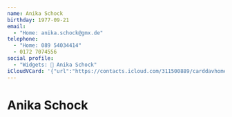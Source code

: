 ```yaml
---
name: Anika Schock
birthday: 1977-09-21
email:
  - "Home: anika.schock@gmx.de"
telephone:
  - "Home: 089 54034414"
  - 0172 7074556
social profile:
  - "Widgets: 🔄 Anika Schock"
iCloudVCard: '{"url":"https://contacts.icloud.com/311500889/carddavhome/card/YmVkN2Y2NTYtYmYyMC00NGFkLWJlMmMtOThmZWU3ZDczZjA4.vcf","etag":"\"kmfhehwg\"","data":"BEGIN:VCARD\r\nVERSION:3.0\r\nFN:\r\nN:Schock;Anika;;;\r\nUID:bed7f656-bf20-44ad-be2c-98fee7d73f08\r\nBDAY;VALUE=date:1977-09-21\r\nWP1.X-ABLABEL:iPhone\r\nPRODID:ez-vcard 0.9.13-fc\r\nREV:2025-04-03T22:09:42Z\r\nORG:;\r\nEMAIL;TYPE=HOME:anika.schock@gmx.de\r\nTEL;TYPE=HOME:089 54034414\r\nTEL:0172 7074556\r\nX-SOCIALPROFILE;CHARSET=UTF-8;TYPE=widgets:🔄 Anika Schock\r\nEND:VCARD"}'
---
```

# Anika Schock